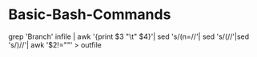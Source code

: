 # Basic-Bash-Commands
grep 'Branch' infile | awk '{print $3 "\t" $4}'| sed 's/(n=//'| sed 's/(//'|sed 's/)//'| awk  '$2!=""' > outfile
